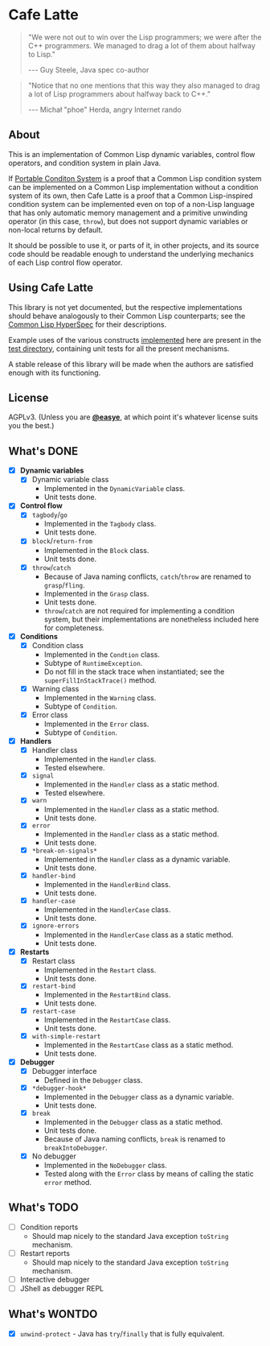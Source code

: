 # Cafe Latte

> "We were not out to win over the Lisp programmers; we were after the C++ programmers. We managed to drag a lot of them about halfway to Lisp."
> 
> --- Guy Steele, Java spec co-author

> "Notice that no one mentions that this way they also managed to drag a lot of Lisp programmers about halfway back to C++."
>
> --- Michał "phoe" Herda, angry Internet rando

## About

This is an implementation of Common Lisp dynamic variables, control flow operators, and condition system in plain Java.

If [Portable Conditon System](https://github.com/phoe/portable-condition-system) is a proof that a Common Lisp condition system can be implemented on a Common Lisp implementation without a condition system of its own, then Cafe Latte is a proof that a Common Lisp-inspired condition system can be implemented even on top of a non-Lisp language that has only automatic memory management and a primitive unwinding operator (in this case, `throw`), but does not support dynamic variables or non-local returns by default.

It should be possible to use it, or parts of it, in other projects, and its source code should be readable enough to understand the underlying mechanics of each Lisp control flow operator.

## Using Cafe Latte

This library is not yet documented, but the respective implementations should behave analogously to their Common Lisp counterparts; see the [Common Lisp HyperSpec](http://clhs.lisp.se/) for their descriptions.

Example uses of the various constructs [implemented](src/main/java/systems/raptor/cafe_latte) here are present in the [test directory](src/test/java/systems/raptor/cafe_latte), containing unit tests for all the present mechanisms.

A stable release of this library will be made when the authors are satisfied enough with its functioning.

## License

AGPLv3. (Unless you are [**@easye**](https://github.com/easye), at which point it's whatever license suits you the best.)

## What's DONE

* [X] **Dynamic variables**
  * [X] Dynamic variable class
    * Implemented in the `DynamicVariable` class.
    * Unit tests done.
* [X] **Control flow**
  * [X] `tagbody`/`go`
    * Implemented in the `Tagbody` class.
    * Unit tests done.
  * [X] `block`/`return-from`
    * Implemented in the `Block` class.
    * Unit tests done.
  * [X] `throw`/`catch`
    * Because of Java naming conflicts, `catch`/`throw` are renamed to `grasp`/`fling`.
    * Implemented in the `Grasp` class.
    * Unit tests done.
    * `throw`/`catch` are not required for implementing a condition system, but their implementations are nonetheless included here for completeness.
* [X] **Conditions**
  * [X] Condition class
    * Implemented in the `Condtion` class.
    * Subtype of `RuntimeException`.
    * Do not fill in the stack trace when instantiated; see the `superFillInStackTrace()` method.
  * [X] Warning class
    * Implemented in the `Warning` class.
    * Subtype of `Condition`.
  * [X] Error class
    * Implemented in the `Error` class.
    * Subtype of `Condition`.
* [X] **Handlers**
  * [X] Handler class
    * Implemented in the `Handler` class.
    * Tested elsewhere.
  * [X] `signal`
    * Implemented in the `Handler` class as a static method.
    * Tested elsewhere.
  * [X] `warn`
    * Implemented in the `Handler` class as a static method.
    * Unit tests done.
  * [X] `error`
    * Implemented in the `Handler` class as a static method.
    * Unit tests done.
  * [X] `*break-on-signals*`
    * Implemented in the `Handler` class as a dynamic variable.
    * Unit tests done.
  * [X] `handler-bind`
    * Implemented in the `HandlerBind` class.
    * Unit tests done.
  * [X] `handler-case`
    * Implemented in the `HandlerCase` class.
    * Unit tests done.
  * [X] `ignore-errors`
    * Implemented in the `HandlerCase` class as a static method.
    * Unit tests done.
* [X] **Restarts**
  * [X] Restart class
    * Implemented in the `Restart` class.
    * Unit tests done.
  * [X] `restart-bind`
    * Implemented in the `RestartBind` class.
    * Unit tests done.
  * [X] `restart-case`
    * Implemented in the `RestartCase` class.
    * Unit tests done.
  * [X] `with-simple-restart`
    * Implemented in the `RestartCase` class as a static method.
    * Unit tests done.
* [X] **Debugger**
  * [X] Debugger interface
    * Defined in the `Debugger` class.
  * [X] `*debugger-hook*`
    * Implemented in the `Debugger` class as a dynamic variable.
    * Unit tests done.
  * [X] `break`
    * Implemented in the `Debugger` class as a static method.
    * Unit tests done.
    * Because of Java naming conflicts, `break` is renamed to `breakIntoDebugger`.
  * [X] No debugger
    * Implemented in the `NoDebugger` class.
    * Tested along with the `Error` class by means of calling the static `error` method.

## What's TODO

* [ ] Condition reports
  * Should map nicely to the standard Java exception `toString` mechanism.
* [ ] Restart reports
  * Should map nicely to the standard Java exception `toString` mechanism.
* [ ] Interactive debugger
* [ ] JShell as debugger REPL

## What's WONTDO

* [X] `unwind-protect` - Java has `try`/`finally` that is fully equivalent.
